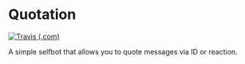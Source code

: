 # Quotation

[![Travis (.com)](https://img.shields.io/travis/com/haykam821/Quotation.svg?style=popout)](https://travis-ci.com/haykam821/Quotation)

A simple selfbot that allows you to quote messages via ID or reaction.
